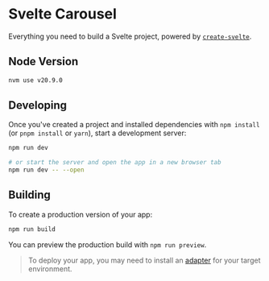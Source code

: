 # Svelte Carousel

Everything you need to build a Svelte project, powered by [`create-svelte`](https://github.com/sveltejs/kit/tree/main/packages/create-svelte).

## Node Version

```bash
nvm use v20.9.0
```

## Developing

Once you've created a project and installed dependencies with `npm install` (or `pnpm install` or `yarn`), start a development server:

```bash
npm run dev

# or start the server and open the app in a new browser tab
npm run dev -- --open
```

## Building

To create a production version of your app:

```bash
npm run build
```

You can preview the production build with `npm run preview`.

> To deploy your app, you may need to install an [adapter](https://kit.svelte.dev/docs/adapters) for your target environment.
